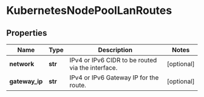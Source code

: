 # KubernetesNodePoolLanRoutes

## Properties
| Name | Type | Description | Notes |
| ------------ | ------------- | ------------- | ------------- |
| **network** | **str** | IPv4 or IPv6 CIDR to be routed via the interface. | [optional]  |
| **gateway_ip** | **str** | IPv4 or IPv6 Gateway IP for the route. | [optional]  |


